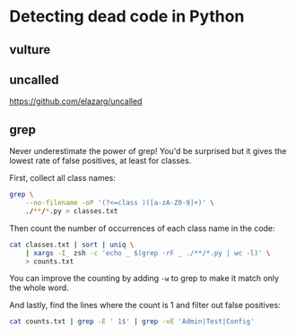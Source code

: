 # Detecting dead code in Python

## vulture

## uncalled

<https://github.com/elazarg/uncalled>

## grep

Never underestimate the power of grep! You'd be surprised but it gives the lowest rate of false positives, at least for classes.

First, collect all class names:

```bash
grep \
    --no-filename -oP '(?<=class )([a-zA-Z0-9]+)' \
    ./**/*.py > classes.txt
```

Then count the number of occurrences of each class name in the code:

```bash
cat classes.txt | sort | uniq \
    | xargs -I_ zsh -c 'echo _ $(grep -rF _ ./**/*.py | wc -l)' \
    > counts.txt
```

You can improve the counting by adding `-w` to grep to make it match only the whole word.

And lastly, find the lines where the count is 1 and filter out false positives:

```bash
cat counts.txt | grep -E ' 1$' | grep -vE 'Admin|Test|Config'
```
